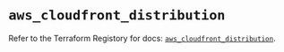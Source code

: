 # `aws_cloudfront_distribution`

Refer to the Terraform Registory for docs: [`aws_cloudfront_distribution`](https://registry.terraform.io/providers/hashicorp/aws/5.13.1/docs/resources/cloudfront_distribution).
